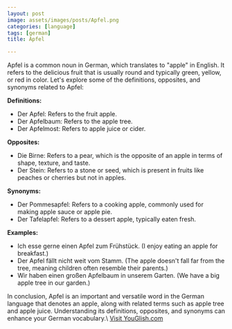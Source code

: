 ```yaml
---
layout: post
image: assets/images/posts/Apfel.png
categories: [language]
tags: [german]
title: Apfel

---
```


Apfel is a common noun in German, which translates to "apple" in English. It refers to the delicious fruit that is usually round and typically green, yellow, or red in color. Let's explore some of the definitions, opposites, and synonyms related to Apfel:

**Definitions:**
- Der Apfel: Refers to the fruit apple.
- Der Apfelbaum: Refers to the apple tree.
- Der Apfelmost: Refers to apple juice or cider.

**Opposites:**
- Die Birne: Refers to a pear, which is the opposite of an apple in terms of shape, texture, and taste.
- Der Stein: Refers to a stone or seed, which is present in fruits like peaches or cherries but not in apples.

**Synonyms:**
- Der Pommesapfel: Refers to a cooking apple, commonly used for making apple sauce or apple pie.
- Der Tafelapfel: Refers to a dessert apple, typically eaten fresh.

**Examples:**
- Ich esse gerne einen Apfel zum Frühstück. (I enjoy eating an apple for breakfast.)
- Der Apfel fällt nicht weit vom Stamm. (The apple doesn't fall far from the tree, meaning children often resemble their parents.)
- Wir haben einen großen Apfelbaum in unserem Garten. (We have a big apple tree in our garden.)

In conclusion, Apfel is an important and versatile word in the German language that denotes an apple, along with related terms such as apple tree and apple juice. Understanding its definitions, opposites, and synonyms can enhance your German vocabulary.\ <a id="yg-widget-0" class="youglish-widget" data-query="Apfel" data-lang="german" data-components="8412" data-auto-start="0" data-bkg-color="theme_light" data-title="How%20to%20pronounce%20Apfel%20in%20German"  rel="nofollow" href="https://youglish.com">Visit YouGlish.com</a><script async src="https://youglish.com/public/emb/widget.js" charset="utf-8"></script>